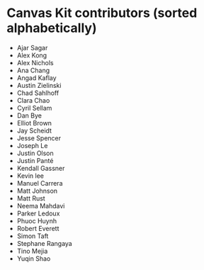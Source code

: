 # Canvas Kit contributors (sorted alphabetically)

- Ajar Sagar
- Alex Kong
- Alex Nichols
- Ana Chang
- Angad Kaflay
- Austin Zielinski
- Chad Sahlhoff
- Clara Chao
- Cyril Sellam
- Dan Bye
- Elliot Brown
- Jay Scheidt
- Jesse Spencer
- Joseph Le
- Justin Olson
- Justin Panté
- Kendall Gassner
- Kevin lee
- Manuel Carrera
- Matt Johnson
- Matt Rust
- Neema Mahdavi
- Parker Ledoux
- Phuoc Huynh
- Robert Everett
- Simon Taft
- Stephane Rangaya
- Tino Mejia
- Yuqin Shao

